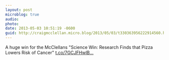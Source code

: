 ```yaml
---
layout: post
microblog: true
audio: 
photo: 
date: 2013-05-03 10:51:19 -0600
guid: http://craigmcclellan.micro.blog/2013/05/03/t330363956222914560.html
---
```

A huge win for the McClellans "Science Win: Research Finds that Pizza Lowers Risk of Cancer"  [t.co/7GCJFHwlB...](http://t.co/7GCJFHwlBM)
